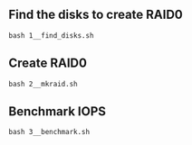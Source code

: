 ## Find the disks to create RAID0
```
bash 1__find_disks.sh
```

## Create RAID0
```
bash 2__mkraid.sh
```

## Benchmark IOPS
```
bash 3__benchmark.sh
```